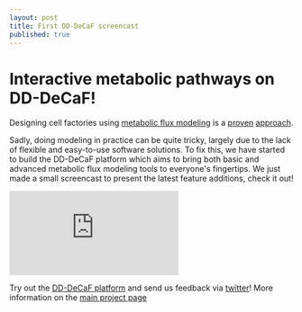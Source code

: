 ```yaml
---
layout: post
title: First DD-DeCaF screencast
published: true
---
```


# Interactive metabolic pathways on DD-DeCaF!

Designing cell factories using
[metabolic flux modeling](http://msb.embopress.org/content/5/1/320.short)
is a [proven](http://www.genomatica.com/products/genobdoprocess/)
[approach](http://farnesene.net/).

Sadly, doing modeling in practice
can be quite tricky, largely due to the lack of flexible and
easy-to-use software solutions.
To fix this, we have started to build
the DD-DeCaF platform which aims to bring both basic and advanced
metabolic flux modeling tools to everyone's fingertips.
We just made a
small screencast to present the latest feature additions, check it
out!

<iframe
 src="https://www.youtube.com/embed/i96AUKD-ATY"
 frameborder="0"
 allowfullscreen>
</iframe>

Try out the [DD-DeCaF platform](http://app.dd-decaf.eu) and send us
feedback via [twitter](https://twitter.com/dddecaf)!
More information on the [main project page](http://dd-decaf.eu/)



